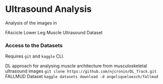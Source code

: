 # Ultrasound Analysis

Analysis of the images in

FAscicle Lower Leg Muscle Ultrasound Dataset

### Access to the Datasets

Requires `git` and `kaggle` CLI.

DL approach for analysing muscle architecture from musculoskeletal ultrasound images `git clone https://github.com/njcronin/DL_Track.git`
FALLMUD Dataset `kaggle datasets download -d angeliqueloesch/fallmud`
